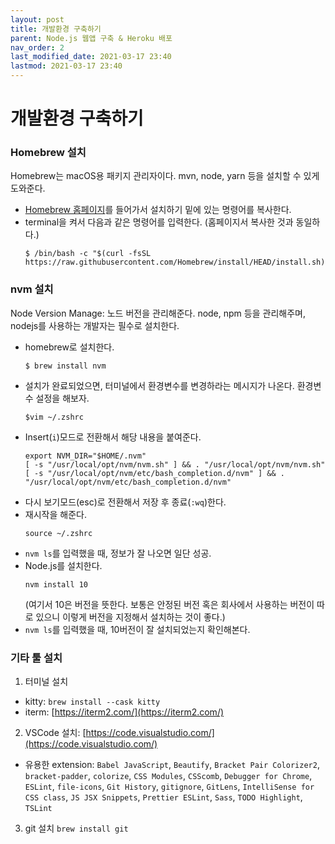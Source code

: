 ```yaml
---
layout: post
title: 개발환경 구축하기
parent: Node.js 웹앱 구축 & Heroku 배포
nav_order: 2
last_modified_date: 2021-03-17 23:40
lastmod: 2021-03-17 23:40
---
```


# **개발환경 구축하기**

### Homebrew 설치
Homebrew는 macOS용 패키지 관리자이다. mvn, node, yarn 등을 설치할 수 있게 도와준다.

* [Homebrew 홈페이지](https://brew.sh/index_ko)를 들어가서 설치하기 밑에 있는 명령어를 복사한다.
* terminal을 켜서 다음과 같은 명령어를 입력한다. (홈페이지서 복사한 것과 동일하다.)
  ```
  $ /bin/bash -c "$(curl -fsSL https://raw.githubusercontent.com/Homebrew/install/HEAD/install.sh)"
  ```

### nvm 설치
Node Version Manage: 노드 버전을 관리해준다. node, npm 등을 관리해주며, nodejs를 사용하는 개발자는 필수로 설치한다.
* homebrew로 설치한다.
  ```
  $ brew install nvm
  ```
* 설치가 완료되었으면, 터미널에서 환경변수를 변경하라는 메시지가 나온다. 환경변수 설정을 해보자.
  ```
  $vim ~/.zshrc
  ```
* Insert(`i`)모드로 전환해서 해당 내용을 붙여준다.
  ```
  export NVM_DIR="$HOME/.nvm"
  [ -s "/usr/local/opt/nvm/nvm.sh" ] && . "/usr/local/opt/nvm/nvm.sh"
  [ -s "/usr/local/opt/nvm/etc/bash_completion.d/nvm" ] && . "/usr/local/opt/nvm/etc/bash_completion.d/nvm"
  ```
* 다시 보기모드(esc)로 전환해서 저장 후 종료(`:wq`)한다.
* 재시작을 해준다.
  ```
  source ~/.zshrc
  ```
* `nvm ls`를 입력했을 때, 정보가 잘 나오면 일단 성공.
* Node.js를 설치한다.
  ```
  nvm install 10
  ```
  (여기서 10은 버전을 뜻한다. 보통은 안정된 버전 혹은 회사에서 사용하는 버전이 따로 있으니 이렇게 버전을 지정해서 설치하는 것이 좋다.)
* `nvm ls`를 입력했을 때, 10버전이 잘 설치되었는지 확인해본다.

### 기타 툴 설치
1. 터미널 설치
* kitty: `brew install --cask kitty`
* iterm: [https://iterm2.com/](https://iterm2.com/)

2. VSCode 설치: [https://code.visualstudio.com/](https://code.visualstudio.com/)
* 유용한 extension: `Babel JavaScript`, `Beautify`, `Bracket Pair Colorizer2`, `bracket-padder`, `colorize`, `CSS Modules`, `CSScomb`, `Debugger for Chrome`, `ESLint`, `file-icons`, `Git History`, `gitignore`, `GitLens`, `IntelliSense for CSS class`, `JS JSX Snippets`, `Prettier ESLint`, `Sass`, `TODO Highlight`, `TSLint`

3. git 설치
`brew install git`